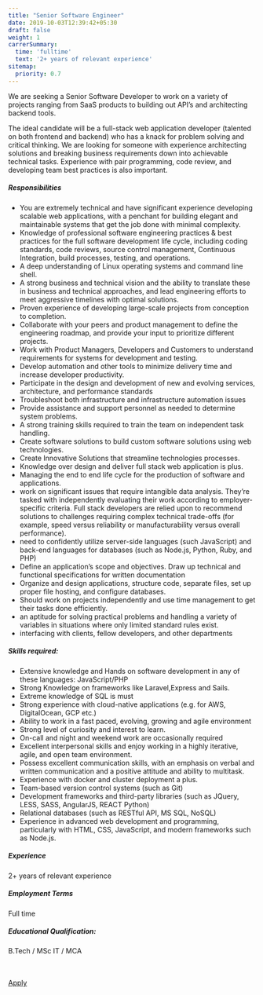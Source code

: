 ```yaml
---
title: "Senior Software Engineer"
date: 2019-10-03T12:39:42+05:30
draft: false
weight: 1
carrerSummary:
  time: 'fulltime'
  text: '2+ years of relevant experience'
sitemap:
  priority: 0.7
---
```


<div class="col-md-8 col-sm-12 job-details">
  <p>
    We are seeking a Senior Software Developer to work on a variety of projects ranging from SaaS products to building out API’s and architecting backend tools. 
  </p>
  <p>
      The ideal candidate will be a full-stack web application developer (talented on both frontend and backend) who has a knack for problem solving and critical thinking. We are looking for someone with experience architecting solutions and breaking business requirements down into achievable technical tasks. Experience with pair programming, code review, and developing team best practices is also important. 
  </p>
  <div class="text-block">
    <h5>Responsibilities</h5>
    <ul class="bullets">
      <li>
        You are extremely technical and have significant experience developing scalable web applications, with a penchant for building elegant and maintainable systems that get the job done with minimal complexity.
      </li>
      <li>
        Knowledge of professional software engineering practices & best practices for the full software development life cycle, including coding standards, code reviews, source control management, Continuous Integration, build processes, testing, and operations.
      </li>
      <li>
        A deep understanding of Linux operating systems and command line shell.
      </li>
      <li>
        A strong business and technical vision and the ability to translate these in business and technical approaches, and lead engineering efforts to meet aggressive timelines with optimal solutions.
      </li>
      <li>
        Proven experience of developing large-scale projects from conception to completion.
      </li>
      <li>
        Collaborate with your peers and product management to define the engineering roadmap, and provide your input to prioritize different projects.
      </li>
      <li>
        Work with Product Managers, Developers and Customers to understand requirements for systems for development and testing.
      </li>
      <li>
        Develop automation and other tools to minimize delivery time and increase developer productivity.
      </li>
      <li>
        Participate in the design and development of new and evolving services, architecture, and performance standards
      </li>
      <li>
        Troubleshoot both infrastructure and infrastructure automation issues
      </li>
      <li>
        Provide assistance and support personnel as needed to determine system problems.
      </li>
      <li>
        A strong training skills required to train the team on independent task handling.
      </li>
      <li>
        Create software solutions to build custom software solutions using web technologies.
      </li>
      <li>
        Create Innovative Solutions that streamline technologies processes. 
      </li>
      <li>
        Knowledge over design and deliver full stack web application is plus.
      </li>
      <li>
        Managing the end to end life cycle for the production of software and applications.
      </li>
      <li>
        work on significant issues that require intangible data analysis. They’re tasked with independently evaluating their work according to employer-specific criteria. Full stack developers are relied upon to recommend solutions to challenges requiring complex technical trade-offs (for example, speed versus reliability or manufacturability versus overall performance).
      </li>
      <li>
        need to confidently utilize server-side languages (such JavaScript) and back-end languages for databases (such as Node.js, Python, Ruby, and PHP)
      </li>
      <li>
        Define an application’s scope and objectives. Draw up technical and functional specifications for written documentation
      </li>
      <li>
        Organize and design applications, structure code, separate files, set up proper file hosting, and configure databases.
      </li>
      <li>
        Should work on projects independently and use time management to get their tasks done efficiently.
      </li>
      <li>
        an aptitude for solving practical problems and handling a variety of variables in situations where only limited standard rules exist.
      </li>
      <li>
        interfacing with clients, fellow developers, and other departments
      </li>
    </ul>
  </div>
  <div class="text-block">
    <h5>Skills required:</h5>
    <ul class="bullets">
      <li>
        Extensive knowledge and Hands on software development in any of these languages: JavaScript/PHP
      </li>
      <li>
        Strong Knowledge on frameworks like Laravel,Express and Sails.
      </li>
      <li>
        Extreme knowledge of SQL is must
      </li>
      <li>
        Strong experience with cloud-native applications (e.g. for AWS, DigitalOcean, GCP etc.)
      </li>
      <li>
        Ability to work in a fast paced, evolving, growing and agile environment
      </li>
      <li>
        Strong level of curiosity and interest to learn.
      </li>
      <li>
        On-call and night and weekend work are occasionally required
      </li>
      <li>
        Excellent interpersonal skills and enjoy working in a highly iterative, agile, and open team environment.
      </li>
      <li>
        Possess excellent communication skills, with an emphasis on verbal and written communication and a positive attitude and ability to multitask.
      </li>
      <li>
        Experience with docker and cluster deployment a plus.
      </li>
      <li>
        Team-based version control systems (such as Git)
      </li>
      <li>
        Development frameworks and third-party libraries (such as JQuery, LESS, SASS, AngularJS, REACT  Python)
      </li>
      <li>
        Relational databases (such as RESTful API, MS SQL, NoSQL)
      </li>
      <li>
        Experience in advanced web development and programming, particularly with HTML, CSS, JavaScript, and modern frameworks such as Node.js. 
      </li>
    </ul>
  </div>
</div>
<div class="col-md-offset-1 col-md-3 col-sm-12">
  <div class="text-block">
    <h5>Experience</h5>
    <p>
      2+ years of relevant experience
    </p>
  </div>
  <div class="text-block">
    <h5>Employment Terms</h5>
    <p>
      Full time
    </p>
  </div>
  <div class="text-block">
    <h5>Educational Qualification:</h5>
    <p>
      B.Tech / MSc IT / MCA
    </p>
  </div>
</div>
<div class="col-lg-12">
  <br><br>
  <div class="text-block">
    <a class="btn btn--primary type--uppercase" target="_blank" rel="noopener" href="mailto:careers@improwised.com?subject=Apply for senior software engineer">
    <span class="btn__text">
      Apply
    </span>
    </a>
  </div>
</div>
